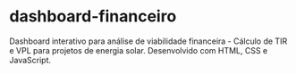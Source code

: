 # dashboard-financeiro
Dashboard interativo para análise de viabilidade financeira - Cálculo de TIR e VPL para projetos de energia solar. Desenvolvido com HTML, CSS e JavaScript.

